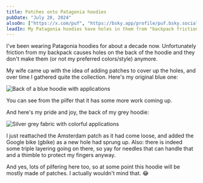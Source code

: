 ```yaml
---
title: Patches onto Patagonia hoodies
pubDate: "July 28, 2024"
alsoOn: ["https://x.com/puf", "https://bsky.app/profile/puf.bsky.social"]
leadIn: My Patagonia hoodies have holes in them from "backpack friction". Instead of throwing them away, I sew on patches to cover the holes. Over time, it's becoming quite the collection of patches. The blue hoodie is where it all got started, and when I still tried to color coordinate. The grey hoodie is more of a free-for-all. 😂
---
```


I've been wearing Patagonia hoodies for about a decade now. Unfortunately friction from my backpack causes holes on the back of the hoodie and they don't make them (or not my preferred colors/style) anymore.

My wife came up with the idea of adding patches to cover up the holes, and over time I gathered quite the collection. Here's my original blue one:

![Back of a blue hoodie with applications](https://i.imgur.com/2q5bZZU.png)

You can see from the pilfer that it has some more work coming up.

And here's my pride and joy, the back of my grey hoodie:

![Silver grey fabric with colorful applications](https://i.imgur.com/Uz1Mqbo.png)

I just reattached the Amsterdam patch as it had come loose, and added the Google bike (gbike) as a new hole had sprung up. Also: there is indeed some triple layering going on there, so yay for needles that can handle that and a thimble to protect my fingers anyway. 

And yes, lots of pilfering here too, so at some point this hoodie will be mostly made of patches. I actually wouldn't mind that. 😂